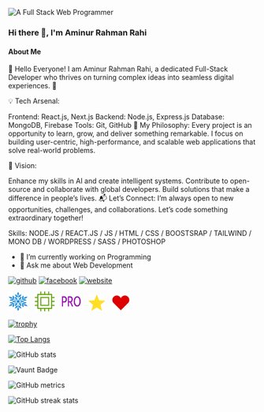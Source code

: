 ![A Full Stack Web Programmer]([https://scontent.fdac138-2.fna.fbcdn.net/v/t39.30808-6/462746846_122093679746576307_1655751339148280000_n.jpg?_nc_cat=103&ccb=1-7&_nc_sid=cc71e4&_nc_ohc=5DCoNVP64osQ7kNvgGRJOvt&_nc_zt=23&_nc_ht=scontent.fdac138-2.fna&_nc_gid=AcW_Kgg09db82lzHvFqbR6o&oh=00_AYBaSSBKKfBj7KMC-GrxvN9ilN8XYFtQvsnYABvllFYilw&oe=674B469F](https://media.licdn.com/dms/image/v2/D4E16AQEpc8irHW7LKA/profile-displaybackgroundimage-shrink_350_1400/profile-displaybackgroundimage-shrink_350_1400/0/1732677174528?e=1738195200&v=beta&t=1JeD4rZqcwYwPE9fJKpapxXp6iyD0OYcUNWodC9i-Ds))


### Hi there 👋, I'm Aminur Rahman Rahi
#### About Me

👋 Hello Everyone!
I am Aminur Rahman Rahi, a dedicated Full-Stack Developer who thrives on turning complex ideas into seamless digital experiences. 🚀

💡 Tech Arsenal:

Frontend: React.js, Next.js
Backend: Node.js, Express.js
Database: MongoDB, Firebase
Tools: Git, GitHub
🌟 My Philosophy:
Every project is an opportunity to learn, grow, and deliver something remarkable. I focus on building user-centric, high-performance, and scalable web applications that solve real-world problems.

🎯 Vision:

Enhance my skills in AI and create intelligent systems.
Contribute to open-source and collaborate with global developers.
Build solutions that make a difference in people’s lives.
📬 Let’s Connect:
I’m always open to new opportunities, challenges, and collaborations. Let’s code something extraordinary together! 

Skills: NODE.JS / REACT.JS / JS / HTML / CSS / BOOSTSRAP / TAILWIND / MONO DB / WORDPRESS / SASS / PHOTOSHOP 

- 🔭 I’m currently working on Programming  
- 💬 Ask me about Web Development  


[<img src='https://cdn.jsdelivr.net/npm/simple-icons@3.0.1/icons/github.svg' alt='github' height='40'>](https://github.com/github.com/aminurrahmanrahi)  [<img src='https://cdn.jsdelivr.net/npm/simple-icons@3.0.1/icons/facebook.svg' alt='facebook' height='40'>](https://www.facebook.com/https://www.facebook.com/A.R.RahiOfficial/)  [<img src='https://cdn.jsdelivr.net/npm/simple-icons@3.0.1/icons/icloud.svg' alt='website' height='40'>](aminurrahmanrahi.com)  

<a href='https://archiveprogram.github.com/'><img src='https://raw.githubusercontent.com/acervenky/animated-github-badges/master/assets/acbadge.gif' width='40' height='40'></a> <a href='https://docs.github.com/en/developers'><img src='https://raw.githubusercontent.com/acervenky/animated-github-badges/master/assets/devbadge.gif' width='40' height='40'></a> <a href='https://github.com/pricing'><img src='https://raw.githubusercontent.com/acervenky/animated-github-badges/master/assets/pro.gif' width='40' height='40'></a> <a href='https://stars.github.com/'><img src='https://raw.githubusercontent.com/acervenky/animated-github-badges/master/assets/starbadge.gif' width='35' height='35'></a> <a href='https://docs.github.com/en/github/supporting-the-open-source-community-with-github-sponsors'><img src='https://raw.githubusercontent.com/acervenky/animated-github-badges/master/assets/sponsorbadge.gif' width='35' height='35'></a> 

[![trophy](https://github-profile-trophy.vercel.app/?username=github.com/aminurrahmanrahi)](https://github.com/ryo-ma/github-profile-trophy)

[![Top Langs](https://github-readme-stats.vercel.app/api/top-langs/?username=github.com/aminurrahmanrahi)](https://github.com/anuraghazra/github-readme-stats)

![GitHub stats](https://github-readme-stats.vercel.app/api?username=github.com/aminurrahmanrahi&show_icons=true&count_private=true)  

![Vaunt Badge](https://api.vaunt.dev/v1/github/entities/github.com/aminurrahmanrahi/contributions?format=svg&private=true)  

![GitHub metrics](https://metrics.lecoq.io/github.com/aminurrahmanrahi)  

![GitHub streak stats](https://streak-stats.demolab.com/?user=github.com/aminurrahmanrahi)  

